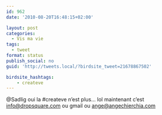 ```yaml
---
id: 962
date: '2010-08-20T16:48:15+02:00'

layout: post
categories:
  - Vis ma vie
tags:
  - tweet
format: status
publish_social: no
guid: 'http://tweets.local/?birdsite_tweet=21678867502'

birdsite_hashtags:
    - createve
---
```


@Sadlig oui la #createve n’est plus… lol maintenant c’est info@dropsquare.com ou gmail ou ange@angechierchia.com